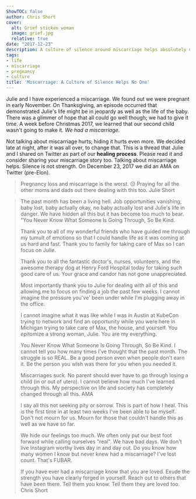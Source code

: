```yaml
---
ShowTOC: false
author: Chris Short
cover:
  alt: Grief sticken woman
  image: grief.jpg
  relative: true
date: "2017-12-23"
description: A culture of silence around miscarriage helps absolutely no one.
tags:
- life
- miscarriage
- pregnancy
- culture
title: 'Miscarriage: A Culture of Silence Helps No One'
---
```


Julie and I have experienced a miscarriage. We found out we were pregnant in early November. On Thanksgiving, an episode occurred that demonstrated Julie's life might be in jeopardy as well as the life of the baby. There was a glimmer of hope that all could go well though; we had to give it time. A week before Christmas 2017, we learned that our second child wasn't going to make it. *We had a miscarriage*.

Not talking about miscarriage hurts; hiding it hurts even more. We decided late at night, after it was all over, to change that. This is a thread that Julie and I shared on Twitter as part of our **healing process**. Please read it and consider sharing your miscarriage story too. Talking about miscarriage helps. Silence is not strength. On December 23, 2017 we did an AMA on Twitter (pre-Elon).

> Pregnancy loss and miscarriage is the worst. 😔 Praying for all the other moms and dads out there dealing with this too.
> Julie Short

> The past month has been a living hell. Job opportunities vanishing, baby lost, baby actually okay, no baby actually lost and Julie's life in danger. We have hidden all this but it has become too much to bear. "You Never Know What Someone Is Going Through, So Be Kind.
>
> Thank you to all of my wonderful friends who have guided me through my tumult of emotions so that I could handle life as it was coming at us hard and fast. Thank you to family for taking care of Max so I can focus on Julie.
>
> Thank you to all the fantastic doctor's, nurses, volunteers, and the awesome therapy dog at Henry Ford Hospital today for taking such good care of us. Your grace and candor has not gone unappreciated.
>
> Most importantly thank you to Julie for dealing with all of this and allowing me to focus on finding a job the past few weeks. I cannot imagine the pressure you've' been under while I'm plugging away in the office.
>
> I cannot imagine what it was like while I was in Austin at KubeCon trying to network and find an opportunity while you were here in Michigan trying to take care of Max, the house, and yourself. You epitomize a strong woman, Julie. You are my everything.
>
> You Never Know What Someone Is Going Through, So Be Kind. I cannot tell you how many times I've thought that the past month. The struggle is so REAL. Be a good person even when people don't earn it. Be the person you wish was there for you when you needed it.
>
> Miscarriages suck. No parent should ever have to go through losing a child (in or out of utero). I cannot believe how much I've learned through this. My perspective on life and society has completely changed through all this. AMA
>
> I say all this not seeking pity or sorrow. This is part of how I heal. This is the first time in at least two weeks I've been able to be myself. Don't not mourn for us. Mourn for those that couldn't handle this as well as we have so far.
>
> We hide our feelings too much. We often only put our best foot forward while calling ourselves "real". We have bad days. We don't live Instagram worthy lives day in and day out. Do you know how many women I know but never knew had a miscarriage? I've lost count. That's FUBAR.
>
> If you have ever had a miscarriage know that you are loved. Exude the strength you have clearly forged in yourself. Reach out to others that have been there. Tell them you know. Tell them they are loved too.
> Chris Short
